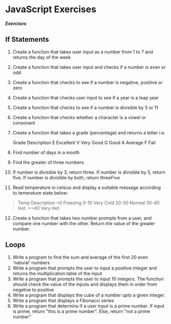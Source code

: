 # JavaScript Exercises
***Exercises***
## If Statements
1. Create a function that takes user input as a number from 1 to 7 and returns the day of the week
2. Create a function that takes user input and checks if a number is even or odd
3. Create a function that checks to see if a number is negative, positive or zero
4. Create a function that checks user input to see if a year is a leap year
5. Create a function that checks to see if a number is divisible by 5 or 11
6. Create a function that checks whether a character is a vowel or consonant
7. Create a function that takes a grade (percentage) and returns a letter i.e.

    Grade   Description
    E       Excellent
    V       Very Good
    G       Good
    A       Average
    F       Fail
    
8. Find number of days in a month
9. Find the greater of three numbers
10. If number is divisible by 3, return three. If number is divisible by 5, return five. If number is divisible by both, return threeFive
11. Read temperature in celsius and display a suitable message according to temerature state below: 
>    Temp    Description
>    <0      Freezing
>    0-10    Very Cold
>    20-30   Normal
>    30-40   Hot
>    .>=40   Very Hot

12. Create a function that takes two number prompts from a user, and compare one number with the other. Return the value of the greater number.

## Loops

1. Write a program to find the sum and average of the first 20 even 'natural' numbers
2. Write a program that prompts the user to input a positive integer and returns the multiplication table of the input
3. Write a program that prompts the user to input 10 integers. The function should check the value of the inputs and displays them in order from negative to positive
4. Write a program that displays the cube of a number upto a given integer. 
5. Write a program that displays a Fibonacci series
6. Write a program that determins if a user input is a prime number. If input is prime, return "this is a prime number". Else, return "not a prime number"
